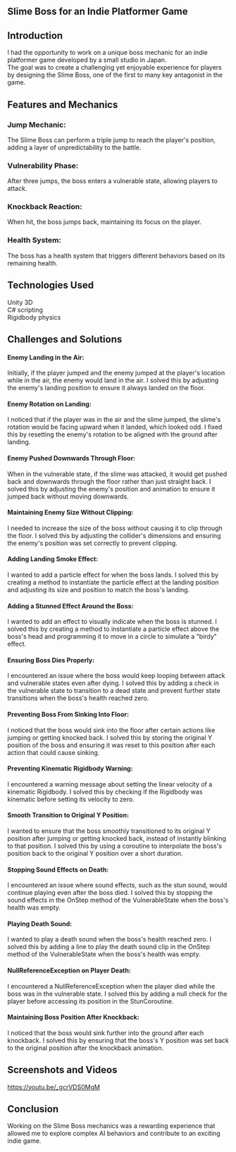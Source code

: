 ## Slime Boss for an Indie Platformer Game

## Introduction
I had the opportunity to work on a unique boss mechanic for an indie platformer game developed by a small studio in Japan. <br />
The goal was to create a challenging yet enjoyable experience for players by designing the Slime Boss, one of the first to many key antagonist in the game.

## Features and Mechanics
### Jump Mechanic:<br />
The Slime Boss can perform a triple jump to reach the player's position, adding a layer of unpredictability to the battle. <br />
### Vulnerability Phase: <br />
After three jumps, the boss enters a vulnerable state, allowing players to attack. <br />
### Knockback Reaction: <br />
When hit, the boss jumps back, maintaining its focus on the player. <br />
### Health System: <br />
The boss has a health system that triggers different behaviors based on its remaining health. <br />

## Technologies Used
Unity 3D <br />
C# scripting <br />
Rigidbody physics <br />

## Challenges and Solutions

#### Enemy Landing in the Air: <br />
Initially, if the player jumped and the enemy jumped at the player's location while in the air, the enemy would land in the air. I solved this by adjusting the enemy's landing position to ensure it always landed on the floor.

#### Enemy Rotation on Landing: <br />
I noticed that if the player was in the air and the slime jumped, the slime's rotation would be facing upward when it landed, which looked odd. I fixed this by resetting the enemy's rotation to be aligned with the ground after landing.

#### Enemy Pushed Downwards Through Floor: <br />
When in the vulnerable state, if the slime was attacked, it would get pushed back and downwards through the floor rather than just straight back. I solved this by adjusting the enemy's position and animation to ensure it jumped back without moving downwards.

#### Maintaining Enemy Size Without Clipping: <br />
I needed to increase the size of the boss without causing it to clip through the floor. I solved this by adjusting the collider's dimensions and ensuring the enemy's position was set correctly to prevent clipping.

#### Adding Landing Smoke Effect: <br />
I wanted to add a particle effect for when the boss lands. I solved this by creating a method to instantiate the particle effect at the landing position and adjusting its size and position to match the boss's landing.

#### Adding a Stunned Effect Around the Boss: <br />
I wanted to add an effect to visually indicate when the boss is stunned. I solved this by creating a method to instantiate a particle effect above the boss's head and programming it to move in a circle to simulate a "birdy" effect.

#### Ensuring Boss Dies Properly: <br />
I encountered an issue where the boss would keep looping between attack and vulnerable states even after dying. I solved this by adding a check in the vulnerable state to transition to a dead state and prevent further state transitions when the boss's health reached zero.

#### Preventing Boss From Sinking Into Floor: <br />
I noticed that the boss would sink into the floor after certain actions like jumping or getting knocked back. I solved this by storing the original Y position of the boss and ensuring it was reset to this position after each action that could cause sinking.

#### Preventing Kinematic Rigidbody Warning: <br />
I encountered a warning message about setting the linear velocity of a kinematic Rigidbody. I solved this by checking if the Rigidbody was kinematic before setting its velocity to zero.

#### Smooth Transition to Original Y Position: <br />
I wanted to ensure that the boss smoothly transitioned to its original Y position after jumping or getting knocked back, instead of instantly blinking to that position. I solved this by using a coroutine to interpolate the boss's position back to the original Y position over a short duration.

#### Stopping Sound Effects on Death: <br />
I encountered an issue where sound effects, such as the stun sound, would continue playing even after the boss died. I solved this by stopping the sound effects in the OnStep method of the VulnerableState when the boss's health was empty.

#### Playing Death Sound: <br />
I wanted to play a death sound when the boss's health reached zero. I solved this by adding a line to play the death sound clip in the OnStep method of the VulnerableState when the boss's health was empty.

#### NullReferenceException on Player Death: <br />
I encountered a NullReferenceException when the player died while the boss was in the vulnerable state. I solved this by adding a null check for the player before accessing its position in the StunCoroutine.

#### Maintaining Boss Position After Knockback: <br />
I noticed that the boss would sink further into the ground after each knockback. I solved this by ensuring that the boss's Y position was set back to the original position after the knockback animation.

## Screenshots and Videos <br />
https://youtu.be/_gcrVDS0MgM

## Conclusion
Working on the Slime Boss mechanics was a rewarding experience that allowed me to explore complex AI behaviors and contribute to an exciting indie game.
